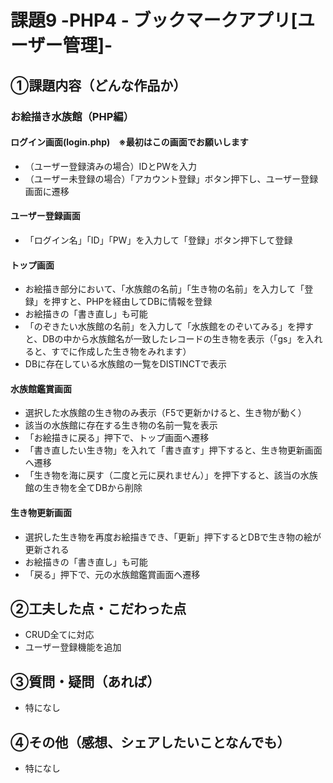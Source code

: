 # 課題9 -PHP4 - ブックマークアプリ[ユーザー管理]-

## ①課題内容（どんな作品か）
### お絵描き水族館（PHP編）
#### ログイン画面(login.php)　※最初はこの画面でお願いします
- （ユーザー登録済みの場合）IDとPWを入力
- （ユーザー未登録の場合）「アカウント登録」ボタン押下し、ユーザー登録画面に遷移

#### ユーザー登録画面
- 「ログイン名」「ID」「PW」を入力して「登録」ボタン押下して登録

#### トップ画面
- お絵描き部分において、「水族館の名前」「生き物の名前」を入力して「登録」を押すと、PHPを経由してDBに情報を登録
- お絵描きの「書き直し」も可能
- 「のぞきたい水族館の名前」を入力して「水族館をのぞいてみる」を押すと、DBの中から水族館名が一致したレコードの生き物を表示（「gs」を入れると、すでに作成した生き物をみれます）
- DBに存在している水族館の一覧をDISTINCTで表示

#### 水族館鑑賞画面
- 選択した水族館の生き物のみ表示（F5で更新かけると、生き物が動く）
- 該当の水族館に存在する生き物の名前一覧を表示
- 「お絵描きに戻る」押下で、トップ画面へ遷移
- 「書き直したい生き物」を入れて「書き直す」押下すると、生き物更新画面へ遷移
- 「生き物を海に戻す（二度と元に戻れません）」を押下すると、該当の水族館の生き物を全てDBから削除

#### 生き物更新画面
- 選択した生き物を再度お絵描きでき、「更新」押下するとDBで生き物の絵が更新される
- お絵描きの「書き直し」も可能
- 「戻る」押下で、元の水族館鑑賞画面へ遷移


## ②工夫した点・こだわった点
-  CRUD全てに対応
-  ユーザー登録機能を追加

## ③質問・疑問（あれば）
- 特になし

## ④その他（感想、シェアしたいことなんでも）
- 特になし
